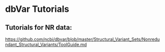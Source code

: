 # dbVar Tutorials

## Tutorials for NR data:
https://github.com/ncbi/dbvar/blob/master/Structural_Variant_Sets/Nonredundant_Structural_Variants/ToolGuide.md
